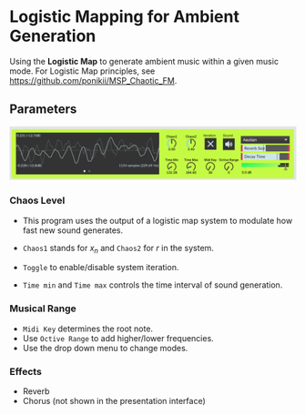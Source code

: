 # Logistic Mapping for Ambient Generation

Using the **Logistic Map** to generate ambient music within a given music mode. For Logistic Map principles, see https://github.com/ponikii/MSP_Chaotic_FM.

## Parameters

![Example Image](interface.png)

### Chaos Level

- This program uses the output of a logistic map system to modulate how fast new sound generates.

- `Chaos1` stands for $x_{n}$ and `Chaos2` for $r$ in the system.

- `Toggle` to enable/disable system iteration.
- `Time min`  and  `Time max` controls the time interval of sound generation.

### Musical Range

- `Midi Key` determines the root note.
- Use `Octive Range` to add higher/lower frequencies.
- Use the drop down menu to change modes.

### Effects

- Reverb
- Chorus (not shown in the presentation interface)